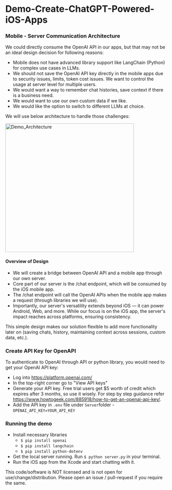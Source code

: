 # Demo-Create-ChatGPT-Powered-iOS-Apps

### Mobile - Server Communication Architecture

We could directly consume the OpenAI API in our apps, but that may not be an ideal design decision for following reasons:
- Mobile does not have advanced library support like LangChain (Python) for complex use cases in LLMs.
- We should not save the OpenAI API key directly in the mobile apps due to security issues, limits, token cost issues. We want to control the usage at server level for multiple users.
- We would want a way to remember chat histories, save context if there is a business need.
- We would want to use our own custom data if we like.
- We would like the option to switch to different LLMs at choice.

We will use below architecture to handle those challenges:

<img width="400" height="400" alt="Demo_Architecture" src="https://github.com/RajaSoftwareLabs/Demo-Create-ChatGPT-Powered-iOS-Apps/assets/136612143/f50ec6c6-a3c4-4548-beca-0f472831fc04">

#### Overview of Design
- We will create a bridge between OpenAI API and a mobile app through our own server.
- Core part of our server is the /chat endpoint, which will be consumed by the iOS mobile app. 
- The /chat endpoint will call the OpenAI APIs when the mobile app makes a request (through libraries we will use).
- Importantly, our server's versatility extends beyond iOS — it can power Android, Web, and more. While our focus is on the iOS app, the server's impact reaches across platforms, ensuring consistency.

This simple design makes our solution flexible to add more functionality later on (saving chats, history, maintaining context across sessions, custom data, etc.).

### Create API Key for OpenAPI
To authenticate to OpenAI through API or python library, you would need to get your OpenAI API key:
- Log into https://platform.openai.com/
- In the top-right corner go to "View API keys" 
- Generate your API key. Free trial users get $5 worth of credit which expires after 3 months, so use it wisely. For step by step guidance refer https://www.howtogeek.com/885918/how-to-get-an-openai-api-key/.
- Add the API key in `.env` file under `Server`folder - `OPENAI_API_KEY=YOUR_API_KEY`

### Running the demo
- Install necessary libraries 
	- `$ pip install openai`
	- `$ pip install langchain`
	- `$ pip install python-dotenv`
- Get the local server running. Run `$ python server.py` in your terminal.
- Run the iOS app from the Xcode and start chatting with it.

This code/software is NOT licensed and is not open for use/change/distribution. Please open an issue / pull-request if you require the same.
